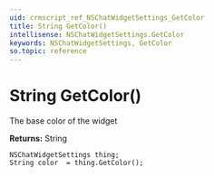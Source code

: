 ```yaml
---
uid: crmscript_ref_NSChatWidgetSettings_GetColor
title: String GetColor()
intellisense: NSChatWidgetSettings.GetColor
keywords: NSChatWidgetSettings, GetColor
so.topic: reference
---
```


# String GetColor()

The base color of the widget

**Returns:** String

```crmscript
NSChatWidgetSettings thing;
String color  = thing.GetColor();
```

